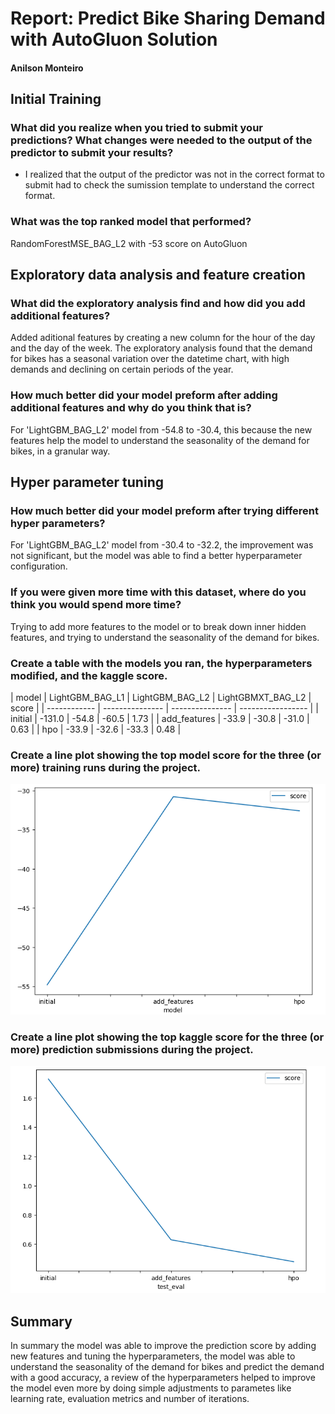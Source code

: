 # Report: Predict Bike Sharing Demand with AutoGluon Solution
#### Anilson Monteiro

## Initial Training
### What did you realize when you tried to submit your predictions? What changes were needed to the output of the predictor to submit your results?
- I realized that the output of the predictor was not in the correct format to submit had to check the sumission template to understand the correct format.

### What was the top ranked model that performed?
RandomForestMSE_BAG_L2 with -53 score on AutoGluon

## Exploratory data analysis and feature creation
### What did the exploratory analysis find and how did you add additional features?
Added aditional features by creating a new column for the hour of the day and the day of the week. The exploratory analysis found that the demand for bikes has a seasonal variation over the datetime chart, with high demands and declining on certain periods of the year.

### How much better did your model preform after adding additional features and why do you think that is?
For 'LightGBM_BAG_L2' model from -54.8 to -30.4, this because the new features help the model to understand the seasonality of the demand for bikes, in a granular way.

## Hyper parameter tuning
### How much better did your model preform after trying different hyper parameters?
For 'LightGBM_BAG_L2' model from -30.4 to -32.2, the improvement was not significant, but the model was able to find a better hyperparameter configuration.

### If you were given more time with this dataset, where do you think you would spend more time?
Trying to add more features to the model or to break down inner hidden features, and trying to understand the seasonality of the demand for bikes.

### Create a table with the models you ran, the hyperparameters modified, and the kaggle score.

| model        | LightGBM_BAG_L1 | LightGBM_BAG_L2 | LightGBMXT_BAG_L2 | score |
| ------------ | --------------- | --------------- | ----------------- |
| initial      | -131.0          | -54.8           | -60.5             | 1.73  |
| add_features | -33.9           | -30.8           | -31.0             | 0.63  |
| hpo          | -33.9           | -32.6           | -33.3             | 0.48  |
### Create a line plot showing the top model score for the three (or more) training runs during the project.

![model_train_score.png](img/model-score.png)

### Create a line plot showing the top kaggle score for the three (or more) prediction submissions during the project.

![model_test_score.png](img/kaggle-score.png)

## Summary
In summary the model was able to improve the prediction score by adding new features and tuning the hyperparameters, the model was able to understand the seasonality of the demand for bikes and predict the demand with a good accuracy, a review of the hyperparameters helped to improve the model even more by doing simple adjustments to parametes like learning rate, evaluation metrics and number of iterations.